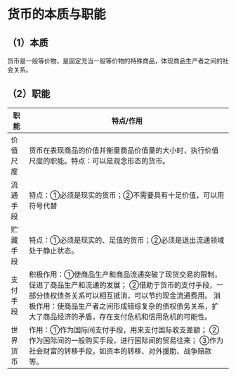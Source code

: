 # 货币的本质与职能

## （1）本质  
货币是一般等价物，是固定充当一般等价物的特殊商品，体现商品生产者之间的社会关系。  

## （2）职能  

| 职能     | 特点/作用                                                                                                                                                                                                                                                                     |
| -------- | ----------------------------------------------------------------------------------------------------------------------------------------------------------------------------------------------------------------------------------------------------------------------------- |
| 价值尺度 | 货币在表现商品的价值并衡量商品价值量的大小时，执行价值尺度的职能。特点：可以是观念形态的货币。                                                                                                                                                                                |
| 流通手段 | 特点：①必须是现实的货币；②不需要具有十足价值，可以用符号代替                                                                                                                                                                                                                  |
| 贮藏手段 | 特点：①必须是现实的、足值的货币；②必须是退出流通领域处于静止状态。                                                                                                                                                                                                            |
| 支付手段 | 积极作用：①使商品生产和商品流通突破了现货交易的限制，促进了商品生产和流通的发展；  ②借助于货币的支付手段，一部分债权债务关系可以相互抵消，可以节约现金流通费用。 消极作用：使商品生产者之间形成错综复杂的债权债务关系，扩大了商品经济的矛盾，存在支付危机和信用危机的可能性。 |
| 世界货币 | 作用：①作为国际间支付手段，用来支付国际收支差额；  ②作为国际间的一般购买手段，进行国际间的贸易往来；  ③作为社会财富的转移手段，如资本的转移、对外援助、战争赔款等。                                                                                                           |
